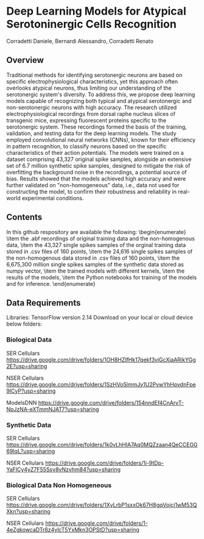 # Deep Learning Models for Atypical Serotoninergic Cells Recognition
Corradetti Daniele, Bernardi Alessandro, Corradetti Renato

## Overview
Traditional methods for identifying serotonergic neurons are based on specific electrophysiological characteristics, yet this approach often overlooks atypical neurons, thus limiting our understanding of the serotonergic system's diversity. To address this, we propose deep learning models capable of recognizing both typical and atypical serotonergic and non-serotonergic neurons with high accuracy.
The research utilized electrophysiological recordings from dorsal raphe nucleus slices of transgenic mice, expressing fluorescent proteins specific to the serotonergic system. These recordings formed the basis of the training, validation, and testing data for the deep learning models. The study employed convolutional neural networks (CNNs), known for their efficiency in pattern recognition, to classify neurons based on the specific characteristics of their action potentials. The models were trained on a dataset comprising 43,327 original spike samples, alongside an extensive set of 6.7 million synthetic spike samples, designed to mitigate the risk of overfitting the background noise in the recordings, a potential source of bias. Results showed that the models achieved high accuracy and were further validated on "non-homogeneous" data, i.e., data not used for constructing the model, to confirm their robustness and reliability in real-world experimental conditions.

## Contents
In this github respository are available the following: 
\begin{enumerate}
\item the .abf recordings of original training data and the non-homogenous
data,
\item the 43,327 single spikes samples of the orginal training data stored
in .csv files of 160 points,
\item the 24,616 single spikes samples of the non-homogenous data stored
in .csv files of 160 points,
\item the 6,675,300 million single spikes samples of the synthetic data
stored as numpy vector,
\item the trained models with different kernels,
\item the results of the models,
\item the Python notebooks for training of the models and for inference.
\end{enumerate}

## Data Requirements
Libraries: TensorFlow version 2.14
Download on your local or cloud device below folders:

### Biological Data 

SER Cellulars  https://drive.google.com/drive/folders/1OH8HZlfHk17qekf3vjGcXjaARikYGg2E?usp=sharing

NSER Cellulars https://drive.google.com/drive/folders/1SzHVo5lmmJy1U2PvwYhHpvdnFpe9lCyP?usp=sharing

ModelsDNN https://drive.google.com/drive/folders/154nndEf4CnArvT-NpJzNA-eXTmmNJAT7?usp=sharing

### Synthetic Data

SER Cellulars https://drive.google.com/drive/folders/1k0vLhHIA7Aq0MQZzaan4QeCCEGG69IqL?usp=sharing

NSER Cellulars https://drive.google.com/drive/folders/1i-9tDp-YaFlCy4yZ7F55Ssy8vNzyhm84?usp=sharing

### Biological Data Non Homogeneous 

SER Cellulars https://drive.google.com/drive/folders/1XyLrbP1sxxOk67H8gqVojcj1wM53QXkn?usp=sharing

NSER Cellulars https://drive.google.com/drive/folders/1-4eZgkowcaDTr8z4ylcT5YxMkn3OPStD?usp=sharing

